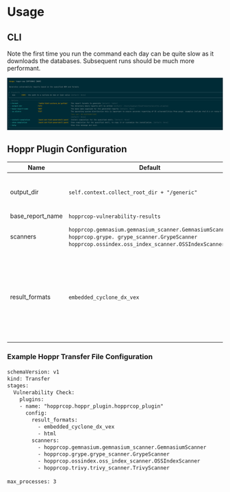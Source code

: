 # Usage

## CLI

Note the first time you run the command each day can be quite slow as it downloads the databases.  Subsequent runs should be much more performant.

[![](usage.png)](usage.png)

## Hoppr Plugin Configuration


| Name | Default | Options | Notes |
| -----| ------- | ------- | -------- |
| output_dir | `self.context.collect_root_dir + "/generic"` | Local directory path | Default leverages the output location for hoppr which allows for any output to be included in the bundle. |
| base_report_name | `hopprcop-vulnerability-results` | String |
| scanners | `hopprcop.gemnasium.gemnasium_scanner.GemnasiumScanner`<br>`hopprcop.grype. grype_scanner.GrypeScanner`<br>`hopprcop.ossindex.oss_index_scanner.OSSIndexScanner`<br> | `hopprcop.gemnasium.gemnasium_scanner.GemnasiumScanner`<br>`hopprcop.grype.grype_scanner.GrypeScanner`<br>`hopprcop.ossindex.oss_index_scanner.OSSIndexScanner`<br>`hopprcop.trivy.trivy_scanner.TrivyScanner` | |                                                     
| result_formats | `embedded_cyclone_dx_vex` | `embedded_cyclone_dx_vex`<br>`linked_cyclone_dx_vex`<br>`table`<br>`html`<br>`cyclone_dx`<br>`gitlab`| `embedded_cyclone_dx_vex` and `linked_cyclone_dx_vex` are hoppr specific outputs and handle either embedding vulnerability information inside of the hoppr delivered bom or linking to it via a [VEX Bom](https://cyclonedx.org/capabilities/vex). The other options are default hoppr-cop formats. |

### Example Hoppr Transfer File Configuration
```
schemaVersion: v1
kind: Transfer
stages:
  Vulnerability Check:
    plugins:
    - name: "hopprcop.hoppr_plugin.hopprcop_plugin"
      config:
        result_formats:
          - embedded_cyclone_dx_vex
          - html
        scanners: 
          - hopprcop.gemnasium.gemnasium_scanner.GemnasiumScanner
          - hopprcop.grype.grype_scanner.GrypeScanner
          - hopprcop.ossindex.oss_index_scanner.OSSIndexScanner
          - hopprcop.trivy.trivy_scanner.TrivyScanner

max_processes: 3
```